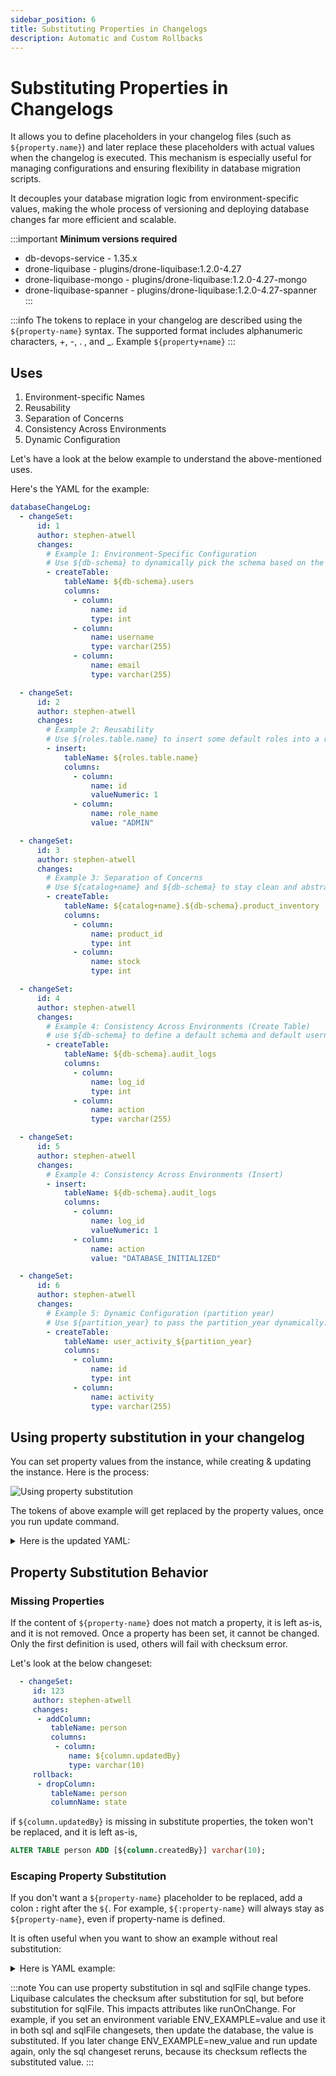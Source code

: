 ```yaml
---
sidebar_position: 6
title: Substituting Properties in Changelogs
description: Automatic and Custom Rollbacks
---
```




# Substituting Properties in Changelogs
It allows you to define placeholders in your changelog files (such as `${property.name}`) and later replace these placeholders 
with actual values when the changelog is executed. This mechanism is especially useful for managing configurations and ensuring 
flexibility in database migration scripts.

It decouples your database migration logic from environment-specific values, making the whole process of versioning and 
deploying database changes far more efficient and scalable.

:::important
**Minimum versions required**
- db-devops-service - 1.35.x
- drone-liquibase - plugins/drone-liquibase:1.2.0-4.27
- drone-liquibase-mongo - plugins/drone-liquibase:1.2.0-4.27-mongo
- drone-liquibase-spanner - plugins/drone-liquibase:1.2.0-4.27-spanner
:::


:::info
The tokens to replace in your changelog are described using the `${property-name}` syntax.
The supported format includes alphanumeric characters, +, -, . , and _. Example `${property+name}`
:::



## Uses
1. Environment-specific Names
2. Reusability
3. Separation of Concerns
4. Consistency Across Environments
5. Dynamic Configuration

Let's have a look at the below example to understand the above-mentioned uses.

Here's the YAML for the example:
```yaml
databaseChangeLog:
  - changeSet:
      id: 1
      author: stephen-atwell
      changes:
        # Example 1: Environment-Specific Configuration
        # Use ${db-schema} to dynamically pick the schema based on the environment (dev, prod, etc.)
        - createTable:
            tableName: ${db-schema}.users
            columns:
              - column:
                  name: id
                  type: int
              - column:
                  name: username
                  type: varchar(255)
              - column:
                  name: email
                  type: varchar(255)

  - changeSet:
      id: 2
      author: stephen-atwell
      changes:
        # Example 2: Reusability
        # Use ${roles.table.name} to insert some default roles into a roles table, but the actual table name may differ across projects.
        - insert:
            tableName: ${roles.table.name}
            columns:
              - column:
                  name: id
                  valueNumeric: 1
              - column:
                  name: role_name
                  value: "ADMIN"

  - changeSet:
      id: 3
      author: stephen-atwell
      changes:
        # Example 3: Separation of Concerns
        # Use ${catalog+name} and ${db-schema} to stay clean and abstract out database details (like schema or catalog name).
        - createTable:
            tableName: ${catalog+name}.${db-schema}.product_inventory
            columns:
              - column:
                  name: product_id
                  type: int
              - column:
                  name: stock
                  type: int

  - changeSet:
      id: 4
      author: stephen-atwell
      changes:
        # Example 4: Consistency Across Environments (Create Table)
        # use ${db-schema} to define a default schema and default username for multiple operations (create tables, grants, inserts). Instead of copying the same values again and again, you just use properties
        - createTable:
            tableName: ${db-schema}.audit_logs
            columns:
              - column:
                  name: log_id
                  type: int
              - column:
                  name: action
                  type: varchar(255)

  - changeSet:
      id: 5
      author: stephen-atwell
      changes:
        # Example 4: Consistency Across Environments (Insert)
        - insert:
            tableName: ${db-schema}.audit_logs
            columns:
              - column:
                  name: log_id
                  valueNumeric: 1
              - column:
                  name: action
                  value: "DATABASE_INITIALIZED"

  - changeSet:
      id: 6
      author: stephen-atwell
      changes:
        # Example 5: Dynamic Configuration (partition year)
        # Use ${partition_year} to pass the partition_year dynamically.
        - createTable:
            tableName: user_activity_${partition_year}
            columns:
              - column:
                  name: id
                  type: int
              - column:
                  name: activity
                  type: varchar(255)
```

## Using property substitution in your changelog
You can set property values from the instance, while creating & updating the instance.
Here is the process:

![Using property substitution](./static/using-property-substitution.png)

The tokens of above example will get replaced by the property values, once you run update command.
<details>
<summary>Here is the updated YAML:</summary>

```yaml
databaseChangeLog:
  - changeSet:
      id: 1
      author: stephen-atwell
      changes:
        # Example 1: Environment-Specific Configuration
        - createTable:
            tableName: dev.users
            columns:
              - column:
                  name: id
                  type: int
              - column:
                  name: username
                  type: varchar(255)
              - column:
                  name: email
                  type: varchar(255)

  - changeSet:
      id: 2
      author: stephen-atwell
      changes:
        # Example 2: Reusability
        - insert:
            tableName: application_roles
            columns:
              - column:
                  name: id
                  valueNumeric: 1
              - column:
                  name: role_name
                  value: "ADMIN"

  - changeSet:
      id: 3
      author: stephen-atwell
      changes:
        # Example 3: Separation of Concerns
        - createTable:
            tableName: main_catalog.dev.product_inventory
            columns:
              - column:
                  name: product_id
                  type: int
              - column:
                  name: stock
                  type: int

  - changeSet:
      id: 4
      author: stephen-atwell
      changes:
        # Example 4: Consistency Across Environments (Create Table)
        - createTable:
            tableName: dev.audit_logs
            columns:
              - column:
                  name: log_id
                  type: int
              - column:
                  name: action
                  type: varchar(255)

  - changeSet:
      id: 5
      author: stephen-atwell
      changes:
        # Example 4: Consistency Across Environments (Insert)
        - insert:
            tableName: dev.audit_logs
            columns:
              - column:
                  name: log_id
                  valueNumeric: 1
              - column:
                  name: action
                  value: "DATABASE_INITIALIZED"

  - changeSet:
      id: 6
      author: stephen-atwell
      changes:
        # Example 5: Dynamic Configuration (partition year)
        - createTable:
            tableName: user_activity_2025
            columns:
              - column:
                  name: id
                  type: int
              - column:
                  name: activity
                  type: varchar(255)
```
</details>

## Property Substitution Behavior

### Missing Properties
If the content of `${property-name}` does not match a property, it is left as-is, and it is not removed.
Once a property has been set, it cannot be changed. Only the first definition is used, others will fail with checksum error.

Let's look at the below changeset:
```yaml
  - changeSet:
     id: 123
     author: stephen-atwell
     changes:
      - addColumn:
         tableName: person
         columns:
          - column:
             name: ${column.updatedBy}
             type: varchar(10)
     rollback:
      - dropColumn:
         tableName: person
         columnName: state
```

if `${column.updatedBy}` is missing in substitute properties, the token won't be replaced, and it is left as-is,
```sql
ALTER TABLE person ADD [${column.createdBy}] varchar(10);
```

### Escaping Property Substitution
If you don't want a `${property-name}` placeholder to be replaced, add a colon **:** right after the `${`.
For example, `${:property-name}` will always stay as `${property-name}`, even if property-name is defined.

It is often useful when you want to show an example without real substitution:
<details>
<summary>Here is YAML example:</summary>
```yaml
databaseChangeLog:
  - changeSet:
      id: 2
      author: bikram
      changes:
        - comment: "Create table for schema ${:schema.name}"
```
</details>


:::note
You can use property substitution in sql and sqlFile change types. Liquibase calculates the checksum after substitution for sql, but before substitution for sqlFile.
This impacts attributes like runOnChange.
For example, if you set an environment variable ENV_EXAMPLE=value and use it in both sql and sqlFile changesets, then update the database, the value is substituted.
If you later change ENV_EXAMPLE=new_value and run update again, only the sql changeset reruns, because its checksum reflects the substituted value.
:::

